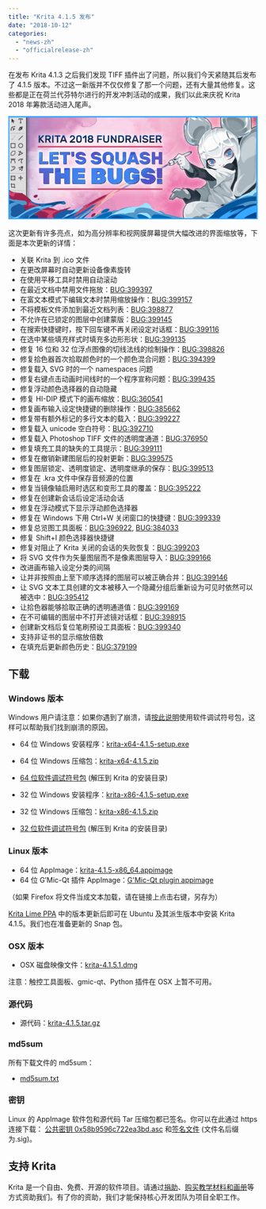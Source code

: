 ```yaml
---
title: "Krita 4.1.5 发布"
date: "2018-10-12"
categories: 
  - "news-zh"
  - "officialrelease-zh"
---
```


在发布 Krita 4.1.3 之后我们发现 TIFF 插件出了问题，所以我们今天紧随其后发布了 4.1.5 版本。不过这一新版并不仅仅修复了那一个问题，还有大量其他修复。这些都是正在荷兰代芬特尔进行的开发冲刺活动的成果，我们以此来庆祝 Krita 2018 年筹款活动进入尾声。

[![](images/2018-fundraiser-hero2.png)](https://krita.org)

这次更新有许多亮点，如为高分辨率和视网膜屏幕提供大幅改进的界面缩放等，下面是本次更新的详情：

- 关联 Krita 到 .ico 文件
- 在更改屏幕时自动更新设备像素旋转
- 在使用平移工具时禁用自动滚动
- 在最近文档中禁用文件拖放：[BUG:399397](https://bugs.kde.org/show_bug.cgi?id=399397)
- 在富文本模式下编辑文本时禁用缩放操作：[BUG:399157](https://bugs.kde.org/show_bug.cgi?id=399157)
- 不将模板文件添加到最近文档列表：[BUG:398877](https://bugs.kde.org/show_bug.cgi?id=398877)
- 不允许在已锁定的图层中创建蒙版：[BUG:399145](https://bugs.kde.org/show_bug.cgi?id=399145)
- 在搜索快捷键时，按下回车键不再关闭设定对话框：[BUG:399116](https://bugs.kde.org/show_bug.cgi?id=399116)
- 在选中某些填充样式时填充多边形形状：[BUG:399135](https://bugs.kde.org/show_bug.cgi?id=399135)
- 修复 16 位和 32 位浮点图像的切线法线的绘制操作：[BUG:398826](https://bugs.kde.org/show_bug.cgi?id=398826)
- 修复拾色器首次拾取颜色时的一个颜色混合问题：[BUG:394399](http://394399)
- 修复载入 SVG 时的一个 namespaces 问题
- 修复右键点击动画时间线时的一个程序宣称问题：[BUG:399435](https://bugs.kde.org/show_bug.cgi?id=399435)
- 修复浮动颜色选择器的自动隐藏
- 修复 HI-DIP 模式下的画布缩放：[BUG:360541](https://bugs.kde.org/show_bug.cgi?id=360541)
- 修复画布输入设定快捷键的删除操作：[BUG:385662](https://bugs.kde.org/show_bug.cgi?id=385662)
- 修复带有额外标记的多行文本的载入：[BUG:399227](https://bugs.kde.org/show_bug.cgi?id=399227)
- 修复载入 unicode 空白符号：[BUG:392710](https://bugs.kde.org/show_bug.cgi?id=392710)
- 修复载入 Photoshop TIFF 文件的透明度通道：[BUG:376950](https://bugs.kde.org/show_bug.cgi?id=376950)
- 修复填充工具的缺失的工具提示：[BUG:399111](https://bugs.kde.org/show_bug.cgi?id=399111)
- 修复在撤销新建图层后的投射更新：[BUG:399575](https://bugs.kde.org/show_bug.cgi?id=399575)
- 修复图层锁定、透明度锁定、透明度继承的保存：[BUG:399513](https://bugs.kde.org/show_bug.cgi?id=399513)
- 修复在 .kra 文件中保存音频源的位置
- 修复当镜像轴启用时选区和变形工具的覆盖：[BUG:395222](https://bugs.kde.org/show_bug.cgi?id=395222)
- 修复在创建新会话后设定活动会话
- 修复在浮动模式下显示浮动颜色选择器
- 修复在 Windows 下用 Ctrl+W 关闭窗口的快捷键：[BUG:399339](https://bugs.kde.org/show_bug.cgi?id=399339)
- 修复总览图工具面板：[BUG:396922](https://bugs.kde.org/show_bug.cgi?id=396922), [BUG:384033](https://bugs.kde.org/show_bug.cgi?id=384033)
- 修复 Shift+I 颜色选择器快捷键
- 修复对阻止了 Krita 关闭的会话的失败恢复：[BUG:399203](https://bugs.kde.org/show_bug.cgi?id=399203)
- 将 SVG 文件作为矢量图层而不是像素图层导入：[BUG:399166](https://bugs.kde.org/show_bug.cgi?id=399166)
- 改进画布输入设定分类的间隔
- 让并非按照由上至下顺序选择的图层可以被正确合并：[BUG:399146](https://bugs.kde.org/show_bug.cgi?id=399146)
- 让 SVG 文本工具创建的文本被移入一个隐藏分组后重新设为可见时依然可以被选中：[BUG:395412](https://bugs.kde.org/show_bug.cgi?id=395412)
- 让拾色器能够拾取正确的透明通道值：[BUG:399169](https://bugs.kde.org/show_bug.cgi?id=399169)
- 在不可编辑的图层中不打开滤镜对话框：[BUG:398915](https://bugs.kde.org/show_bug.cgi?id=398915)
- 创建新文档后复位笔刷预设工具面板：[BUG:399340](https://bugs.kde.org/show_bug.cgi?id=399340)
- 支持非证书的显示缩放倍数
- 在填充后更新颜色历史：[BUG:379199](https://bugs.kde.org/show_bug.cgi?id=379199)

## 下载

### Windows 版本

Windows 用户请注意：如果你遇到了崩溃，请[按此说明](https://docs.krita.org/en/reference_manual/dr_minw_debugger.html#dr-minw)使用软件调试符号包，这样可以帮助我们找到崩溃的原因。

- 64 位 Windows 安装程序：[krita-x64-4.1.5-setup.exe](https://download.kde.org/stable/krita/4.1.5/krita-x64-4.1.5-setup.exe)
- 64 位 Windows 压缩包：[krita-x64-4.1.5.zip](https://download.kde.org/stable/krita/4.1.5/krita-x64-4.1.5.zip)
- [64 位软件调试符号包](https://download.kde.org/stable/krita/4.1.5/krita-x64-4.1.5-dbg.zip) (解压到 Krita 的安装目录)

- 32 位 Windows 安装程序：[krita-x86-4.1.5-setup.exe](https://download.kde.org/stable/krita/4.1.5/krita-x86-4.1.5-setup.exe)
- 32 位 Windows 压缩包：[krita-x86-4.1.5.zip](https://download.kde.org/stable/krita/4.1.5/krita-x86-4.1.5.zip)
- [32 位软件调试符号包](https://download.kde.org/stable/krita/4.1.5/krita-x86-4.1.5-dbg.zip) (解压到 Krita 的安装目录)

### Linux 版本

- 64 位 AppImage：[krita-4.1.5-x86\_64.appimage](https://download.kde.org/stable/krita/4.1.5/krita-4.1.5-x86_64.appimage)
- 64 位 G’Mic-Qt 插件 AppImage：[G'Mic-Qt plugin appimage](https://download.kde.org/stable/krita/4.1.5/gmic_krita_qt-x86_64.appimage)

（如果 Firefox 将文件当成文本加载，请在链接上点击右键，另存为）

[Krita Lime PPA](https://launchpad.net/%7Ekritalime/+archive/ubuntu/ppa) 中的版本更新后即可在 Ubuntu 及其派生版本中安装 Krita 4.1.5。我们也在准备更新的 Snap 包。

### OSX 版本

- OSX 磁盘映像文件：[krita-4.1.5.1.dmg](https://download.kde.org/stable/krita/4.1.5/krita-4.1.5.1.dmg)

注意：触控工具面板、gmic-qt、Python 插件在 OSX 上暂不可用。

### 源代码

- 源代码：[krita-4.1.5.tar.gz](https://download.kde.org/stable/krita/4.1.5/krita-4.1.5.tar.gz)

### md5sum

所有下载文件的 md5sum：

- [md5sum.txt](https://download.kde.org/stable/krita/4.1.5/md5sum.txt)

### 密钥

Linux 的 AppImage 软件包和源代码 Tar 压缩包都已签名。你可以在此通过 https 连接下载： [公共密钥 0x58b9596c722ea3bd.asc](https://share.kde.org/index.php/s/fJ99V5mZvuyD0z8) 和[签名文件](http://download.kde.org/stable/krita/4.1.5/) (文件名后缀为.sig)。

## 支持 Krita

Krita 是一个自由、免费、开源的软件项目。请通过[捐助](https://krita.org/en/support-us/donations/)、[购买教学材料和画册](https://krita.org/en/support-us/shop)等方式资助我们。有了你的资助，我们才能保持核心开发团队为项目全职工作。
